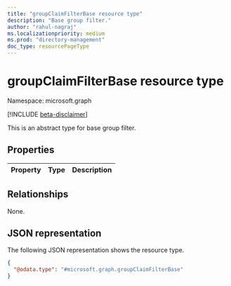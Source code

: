 ```yaml
---
title: "groupClaimFilterBase resource type"
description: "Base group filter."
author: "rahul-nagraj"
ms.localizationpriority: medium
ms.prod: "directory-management"
doc_type: resourcePageType
---
```


# groupClaimFilterBase resource type

Namespace: microsoft.graph

[!INCLUDE [beta-disclaimer](../../includes/beta-disclaimer.md)]

This is an abstract type for base group filter.

## Properties
|Property|Type|Description|
|:---|:---|:---|

## Relationships
None.

## JSON representation
The following JSON representation shows the resource type.
<!-- {
  "blockType": "resource",
  "@odata.type": "microsoft.graph.groupClaimFilterBase"
}
-->
``` json
{
  "@odata.type": "#microsoft.graph.groupClaimFilterBase"
}
```
